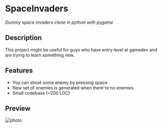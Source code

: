 # SpaceInvaders
*Dummy space invaders clone in python with pygame*


## Description
This project might be useful for guys who have entry level at gamedev and are trying to learn something new.


## Features
* You can shoot some enemy by pressing space
* New set of enemies is generated when there're no enemies
* Small codebase (~200 LOC)


## Preview
![photo](https://github.com/artemisia0/SpaceInvaders/tree/refactoring/preview.png)
